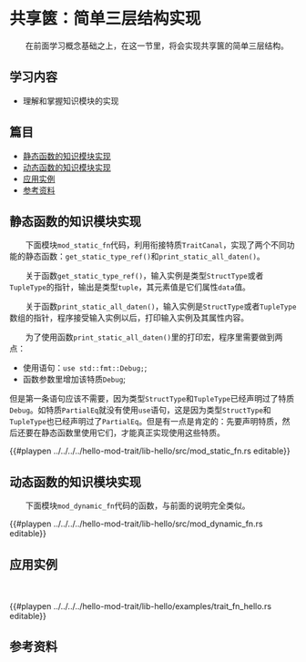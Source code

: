 # 共享篋：简单三层结构实现

　　在前面学习概念基础之上，在这一节里，将会实现共享篋的简单三层结构。

## 学习内容
- 理解和掌握知识模块的实现

## 篇目
- [静态函数的知识模块实现](#静态函数的知识模块实现)
- [动态函数的知识模块实现](#动态函数的知识模块实现)
- [应用实例](#应用实例)
- [参考资料](#参考资料)

## 静态函数的知识模块实现

　　下面模块`mod_static_fn`代码，利用衔接特质`TraitCanal`，实现了两个不同功能的静态函数：`get_static_type_ref()`和`print_static_all_daten()`。

　　关于函数`get_static_type_ref()`，输入实例是类型`StructType`或者`TupleType`的指针，输出是类型`tuple`，其元素值是它们属性`data`值。

　　关于函数`print_static_all_daten()`，输入实例是`StructType`或者`TupleType`数组的指针，程序接受输入实例以后，打印输入实例及其属性内容。

　　为了使用函数`print_static_all_daten()`里的打印宏，程序里需要做到两点：

- 使用语句：`use std::fmt::Debug;`;
- 函数参数里增加该特质`Debug`;

但是第一条语句应该不需要，因为类型`StructType`和`TupleType`已经声明过了特质`Debug`。如特质`PartialEq`就没有使用`use`语句，这是因为类型`StructType`和`TupleType`也已经声明过了`PartialEq`。但是有一点是肯定的：先要声明特质，然后还要在静态函数里使用它们，才能真正实现使用这些特质。

{{#playpen ../../../../hello-mod-trait/lib-hello/src/mod_static_fn.rs editable}}

## 动态函数的知识模块实现

　　下面模块`mod_dynamic_fn`代码的函数，与前面的说明完全类似。

{{#playpen ../../../../hello-mod-trait/lib-hello/src/mod_dynamic_fn.rs editable}}

## 应用实例

　　

{{#playpen ../../../../hello-mod-trait/lib-hello/examples/trait_fn_hello.rs editable}}




## 参考资料